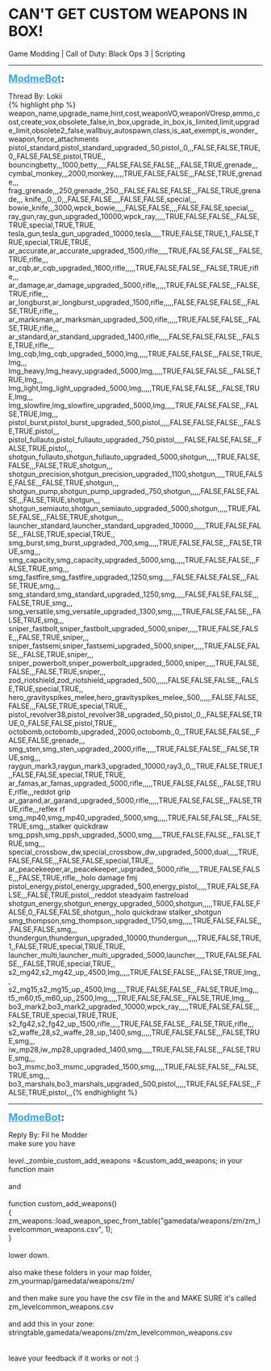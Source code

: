 # CAN'T GET CUSTOM WEAPONS IN BOX!
Game Modding | Call of Duty: Black Ops 3 | Scripting

---
<strong style="font-size: 1.4em;"><span style="text-decoration: underline;text-decoration-color: #34a7f9;"><span style="color:#34a7f9;">ModmeBot</span></span>:</strong>

<p>Thread By: Lokii<br />{% highlight php %}
weapon_name,upgrade_name,hint,cost,weaponVO,weaponVOresp,ammo_cost,create_vox,obsolete_false,in_box,upgrade_in_box,is_limited,limit,upgrade_limit,obsolete2_false,wallbuy_autospawn,class,is_aat_exempt,is_wonder_weapon,force_attachments
pistol_standard,pistol_standard_upgraded,,50,pistol,,0,,,FALSE,FALSE,TRUE,0,,FALSE,FALSE,pistol,TRUE,,
bouncingbetty,,,1000,betty,,,,,FALSE,FALSE,FALSE,,,FALSE,TRUE,grenade,,,
cymbal_monkey,,,2000,monkey,,,,,TRUE,FALSE,FALSE,,,FALSE,TRUE,grenade,,,
frag_grenade,,,250,grenade,,250,,,FALSE,FALSE,FALSE,,,FALSE,TRUE,grenade,,,
knife,,,0,,,0,,,FALSE,FALSE,,,,FALSE,FALSE,special,,,
bowie_knife,,,3000,wpck_bowie,,,,,FALSE,FALSE,,,,FALSE,FALSE,special,,,
ray_gun,ray_gun_upgraded,,10000,wpck_ray,,,,,TRUE,FALSE,FALSE,,,FALSE,TRUE,special,TRUE,TRUE,
tesla_gun,tesla_gun_upgraded,,10000,tesla,,,,,TRUE,FALSE,TRUE,1,,FALSE,TRUE,special,TRUE,TRUE,
ar_accurate,ar_accurate_upgraded,,1500,rifle,,,,,TRUE,FALSE,FALSE,,,FALSE,TRUE,rifle,,,
ar_cqb,ar_cqb_upgraded,,1600,rifle,,,,,TRUE,FALSE,FALSE,,,FALSE,TRUE,rifle,,,
ar_damage,ar_damage_upgraded,,5000,rifle,,,,,TRUE,FALSE,FALSE,,,FALSE,TRUE,rifle,,,
ar_longburst,ar_longburst_upgraded,,1500,rifle,,,,,FALSE,FALSE,FALSE,,,FALSE,TRUE,rifle,,,
ar_marksman,ar_marksman_upgraded,,500,rifle,,,,,TRUE,FALSE,FALSE,,,FALSE,TRUE,rifle,,,
ar_standard,ar_standard_upgraded,,1400,rifle,,,,,FALSE,FALSE,FALSE,,,FALSE,TRUE,rifle,,,
lmg_cqb,lmg_cqb_upgraded,,5000,lmg,,,,,TRUE,FALSE,FALSE,,,FALSE,TRUE,lmg,,,
lmg_heavy,lmg_heavy_upgraded,,5000,lmg,,,,,TRUE,FALSE,FALSE,,,FALSE,TRUE,lmg,,,
lmg_light,lmg_light_upgraded,,5000,lmg,,,,,TRUE,FALSE,FALSE,,,FALSE,TRUE,lmg,,,
lmg_slowfire,lmg_slowfire_upgraded,,5000,lmg,,,,,TRUE,FALSE,FALSE,,,FALSE,TRUE,lmg,,,
pistol_burst,pistol_burst_upgraded,,500,pistol,,,,,FALSE,FALSE,FALSE,,,FALSE,TRUE,pistol,,,
pistol_fullauto,pistol_fullauto_upgraded,,750,pistol,,,,,FALSE,FALSE,FALSE,,,FALSE,TRUE,pistol,,,
shotgun_fullauto,shotgun_fullauto_upgraded,,5000,shotgun,,,,,TRUE,FALSE,FALSE,,,FALSE,TRUE,shotgun,,,
shotgun_precision,shotgun_precision_upgraded,,1100,shotgun,,,,,TRUE,FALSE,FALSE,,,FALSE,TRUE,shotgun,,,
shotgun_pump,shotgun_pump_upgraded,,750,shotgun,,,,,FALSE,FALSE,FALSE,,,FALSE,TRUE,shotgun,,,
shotgun_semiauto,shotgun_semiauto_upgraded,,5000,shotgun,,,,,TRUE,FALSE,FALSE,,,FALSE,TRUE,shotgun,,,
launcher_standard,launcher_standard_upgraded,,10000,,,,,,TRUE,FALSE,FALSE,,,FALSE,TRUE,special,TRUE,,
smg_burst,smg_burst_upgraded,,700,smg,,,,,TRUE,FALSE,FALSE,,,FALSE,TRUE,smg,,,
smg_capacity,smg_capacity_upgraded,,5000,smg,,,,,TRUE,FALSE,FALSE,,,FALSE,TRUE,smg,,,
smg_fastfire,smg_fastfire_upgraded,,1250,smg,,,,,FALSE,FALSE,FALSE,,,FALSE,TRUE,smg,,,
smg_standard,smg_standard_upgraded,,1250,smg,,,,,FALSE,FALSE,FALSE,,,FALSE,TRUE,smg,,,
smg_versatile,smg_versatile_upgraded,,1300,smg,,,,,TRUE,FALSE,FALSE,,,FALSE,TRUE,smg,,,
sniper_fastbolt,sniper_fastbolt_upgraded,,5000,sniper,,,,,TRUE,FALSE,FALSE,,,FALSE,TRUE,sniper,,,
sniper_fastsemi,sniper_fastsemi_upgraded,,5000,sniper,,,,,TRUE,FALSE,FALSE,,,FALSE,TRUE,sniper,,,
sniper_powerbolt,sniper_powerbolt_upgraded,,5000,sniper,,,,,TRUE,FALSE,FALSE,,,FALSE,TRUE,sniper,,,
zod_riotshield,zod_riotshield_upgraded,,500,,,,,,FALSE,FALSE,FALSE,,,FALSE,TRUE,special,TRUE,,
hero_gravityspikes_melee,hero_gravityspikes_melee,,500,,,,,,FALSE,FALSE,FALSE,,,FALSE,TRUE,special,TRUE,,
pistol_revolver38,pistol_revolver38_upgraded,,50,pistol,,0,,,FALSE,FALSE,TRUE,0,,FALSE,FALSE,pistol,TRUE,,
octobomb,octobomb_upgraded,,2000,octobomb,,0,,,TRUE,FALSE,FALSE,,,FALSE,FALSE,grenade,,,
smg_sten,smg_sten_upgraded,,2000,rifle,,,,,TRUE,FALSE,FALSE,,,FALSE,TRUE,smg,,,
raygun_mark3,raygun_mark3_upgraded,,10000,ray3,,0,,,TRUE,FALSE,TRUE,1,,FALSE,FALSE,special,TRUE,TRUE,
ar_famas,ar_famas_upgraded,,5000,rifle,,,,,TRUE,FALSE,FALSE,,,FALSE,TRUE,rifle,,,reddot grip
ar_garand,ar_garand_upgraded,,5000,rifle,,,,,TRUE,FALSE,FALSE,,,FALSE,TRUE,rifle,,,reflex rf
smg_mp40,smg_mp40_upgraded,,5000,smg,,,,,TRUE,FALSE,FALSE,,,FALSE,TRUE,smg,,,stalker quickdraw
smg_ppsh,smg_ppsh_upgraded,,5000,smg,,,,,TRUE,FALSE,FALSE,,,FALSE,TRUE,smg,,,
special_crossbow_dw,special_crossbow_dw_upgraded,,5000,dual,,,,,TRUE,FALSE,FALSE,,,FALSE,FALSE,special,TRUE,,
ar_peacekeeper,ar_peacekeeper_upgraded,,5000,rifle,,,,,TRUE,FALSE,FALSE,,,FALSE,TRUE,rifle,,,holo damage fmj
pistol_energy,pistol_energy_upgraded,,500,energy_pistol,,,,,TRUE,FALSE,FALSE,,,FALSE,TRUE,pistol,,,reddot steadyaim fastreload
shotgun_energy,shotgun_energy_upgraded,,5000,shotgun,,,,,TRUE,FALSE,FALSE,0,,FALSE,FALSE,shotgun,,,holo quickdraw stalker_shotgun
smg_thompson,smg_thompson_upgraded,,1750,smg,,,,,TRUE,FALSE,FALSE,,,FALSE,FALSE,smg,,,
thundergun,thundergun_upgraded,,10000,thundergun,,,,,TRUE,FALSE,TRUE,1,,FALSE,TRUE,special,TRUE,TRUE,
launcher_multi,launcher_multi_upgraded,,5000,launcher,,,,,TRUE,FALSE,FALSE,,,FALSE,TRUE,special,TRUE,,
s2_mg42,s2_mg42_up,,4500,lmg,,,,,TRUE,FALSE,FALSE,,,FALSE,TRUE,lmg,,,
s2_mg15,s2_mg15_up,,4500,lmg,,,,,TRUE,FALSE,FALSE,,,FALSE,TRUE,lmg,,,
t5_m60,t5_m60_up,,2500,lmg,,,,,TRUE,FALSE,FALSE,,,FALSE,TRUE,lmg,,,
bo3_mark2,bo3_mark2_upgraded,,10000,wpck_ray,,,,,TRUE,FALSE,FALSE,,,FALSE,TRUE,special,TRUE,TRUE,
s2_fg42,s2_fg42_up,,1500,rifle,,,,,TRUE,FALSE,FALSE,,,FALSE,TRUE,rifle,,,
s2_waffe_28,s2_waffe_28_up,,1400,smg,,,,,TRUE,FALSE,FALSE,,,FALSE,TRUE,smg,,,
iw_mp28,iw_mp28_upgraded,,1400,smg,,,,,TRUE,FALSE,FALSE,,,FALSE,TRUE,smg,,,
bo3_msmc,bo3_msmc_upgraded,,1500,smg,,,,,TRUE,FALSE,FALSE,,,FALSE,TRUE,smg,,,
bo3_marshals,bo3_marshals_upgraded,,500,pistol,,,,,TRUE,FALSE,FALSE,,,FALSE,TRUE,pistol,,,{% endhighlight %}
</p>

---
<strong style="font-size: 1.4em;"><span style="text-decoration: underline;text-decoration-color: #34a7f9;"><span style="color:#34a7f9;">ModmeBot</span></span>:</strong>

<p>Reply By: Fil he Modder<br />make sure you have <br /> <br />level._zombie_custom_add_weapons =&amp;custom_add_weapons;  in your function main<br /> <br />and <br /> <br />function custom_add_weapons()<br />{<br />zm_weapons::load_weapon_spec_from_table(&quot;gamedata/weapons/zm/zm_levelcommon_weapons.csv&quot;, 1);<br />}<br /> <br />lower down.<br /> <br />also make these folders in your map folder, zm_yourmap/gamedata/weapons/zm/<br /> <br />and then make sure you have the csv file in the and MAKE SURE it&#39;s called zm_levelcommon_weapons.csv<br /> <br />and add this in your zone: stringtable,gamedata/weapons/zm/zm_levelcommon_weapons.csv<br /> <br /> <br />leave your feedback if it works or not :)</p>
